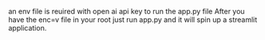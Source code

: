 an env file is reuired with open ai api key to run the app.py file 
After you have the enc=v file in your root just run app.py and it will spin up a streamlit application.
